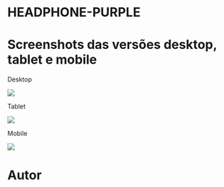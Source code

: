 # HEADPHONE-PURPLE




# Screenshots das versões desktop, tablet e mobile

Desktop

![](img/Desktop.jpegtop.jpeg)

Tablet

![](img/Tablet.jpeget.jpeg)

Mobile

![](img/Mobile.jpeg.jpeg)


# Autor

